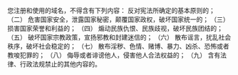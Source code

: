 您注册和使用的域名，不得含有下列内容：
反对宪法所确定的基本原则的；
（二） 危害国家安全，泄露国家秘密，颠覆国家政权，破坏国家统一的；
（三） 损害国家荣誉和利益的；
（四） 煽动民族仇恨、民族歧视，破坏民族团结的；
（五） 破坏国家宗教政策，宣扬邪教和封建迷信的；
（六） 散布谣言，扰乱社会秩序，破坏社会稳定的；
（七） 散布淫秽、色情、赌博、暴力、凶杀、恐怖或者教唆犯罪的；
（八） 侮辱或者诽谤他人，侵害他人合法权益的；
（九） 含有法律、行政法规禁止的其他内容的。